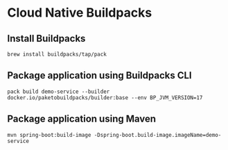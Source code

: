 # Cloud Native Buildpacks

## Install Buildpacks
```shell
brew install buildpacks/tap/pack
```
## Package application using Buildpacks CLI
```shell
pack build demo-service --builder docker.io/paketobuildpacks/builder:base --env BP_JVM_VERSION=17
```

## Package application using Maven
```shell
mvn spring-boot:build-image -Dspring-boot.build-image.imageName=demo-service
```